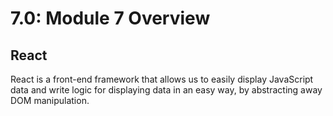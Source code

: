 # 7.0: Module 7 Overview

## **React**

React is a front-end framework that allows us to easily display JavaScript data and write logic for displaying data in an easy way, by abstracting away DOM manipulation.

